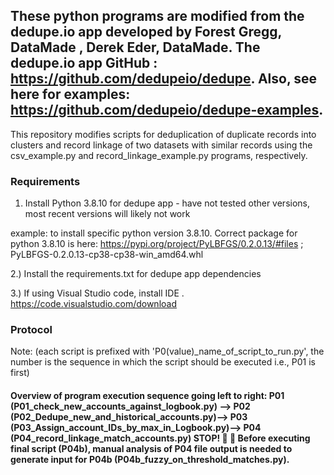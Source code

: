## These python programs are modified from the dedupe.io app developed by Forest Gregg, DataMade , Derek Eder, DataMade. The dedupe.io app GitHub : https://github.com/dedupeio/dedupe. Also, see here for examples: https://github.com/dedupeio/dedupe-examples.
This repository modifies scripts for deduplication of duplicate records into clusters and record linkage of two datasets with similar records using the csv_example.py and record_linkage_example.py programs, respectively.

### Requirements
1) Install Python 3.8.10  for dedupe app - have not tested other versions, most recent versions will likely not work
   
example: to install specific python version 3.8.10. Correct package for python 3.8.10 is here: https://pypi.org/project/PyLBFGS/0.2.0.13/#files ;
PyLBFGS-0.2.0.13-cp38-cp38-win_amd64.whl

2.) Install the requirements.txt for dedupe app dependencies

3.) If using Visual Studio code, install IDE . https://code.visualstudio.com/download


### Protocol 
Note: (each script is prefixed with 'P0(value)_name_of_script_to_run.py', the number is the sequence in which the script should be executed i.e., P01 is first)

#### Overview of program execution sequence going left to right: P01 (P01_check_new_accounts_against_logbook.py) --> P02 (P02_Dedupe_new_and_historical_accounts.py)--> P03 (P03_Assign_account_IDs_by_max_in_Logbook.py)--> P04 (P04_record_linkage_match_accounts.py) STOP! :stop_sign: 	:eyes: Before executing final script (P04b), manual analysis of P04 file output is needed to generate input for P04b (P04b_fuzzy_on_threshold_matches.py). 




